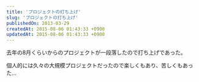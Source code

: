 ```yaml
---
title: 'プロジェクトの打ち上げ'
slug: 'プロジェクトの打ち上げ'
publishedOn: 2013-03-29
createdAt: 2015-08-06 01:43:33 +0900
updatedAt: 2015-08-06 01:43:33 +0900
---
```

去年の8月くらいからのプロジェクトが一段落したので打ち上げであった。

個人的には久々の大規模プロジェクトだったので楽しくもあり、苦しくもあった…
